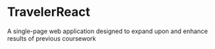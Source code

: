 
# TravelerReact
A single-page web application designed to expand upon and enhance results of previous coursework 
